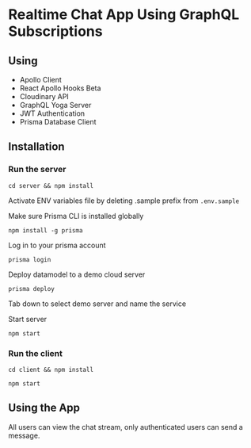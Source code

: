 # Realtime Chat App Using GraphQL Subscriptions

## Using

- Apollo Client
- React Apollo Hooks Beta
- Cloudinary API
- GraphQL Yoga Server
- JWT Authentication
- Prisma Database Client

## Installation

### Run the server

`cd server && npm install`

Activate ENV variables file by deleting .sample prefix from `.env.sample`

Make sure Prisma CLI is installed globally

`npm install -g prisma`

Log in to your prisma account

`prisma login`

Deploy datamodel to a demo cloud server

`prisma deploy`

Tab down to select demo server and name the service

Start server

`npm start`

### Run the client

`cd client && npm install`

`npm start`

## Using the App

All users can view the chat stream, only authenticated users can send a message.
